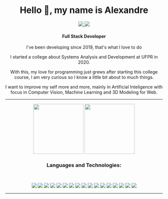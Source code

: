 
<div align="center">
    <h1>Hello 👋, my name is Alexandre</h1>
    <a target="_blank" href="https://www.linkedin.com/in/alexandre-diano-975a55189/"><img src="https://img.shields.io/badge/linkedin-%230077B5.svg?&style=for-the-badge&logo=linkedin&logoColor=white" /> </a> <a href="mailto:alexandredianosouza3@gmail.com"> <img src="https://img.shields.io/badge/Gmail-D14836?style=for-the-badge&logo=gmail&logoColor=white"></a>
    <h4>
        Full Stack Developer
    </h4>
    <p>I've been developing since 2019, that's what I love to do</p>
    <p>I started a college about Systems Analysis and Development at UFPR in 2020.</p>
    <p>With this, my love for programming just grews after starting this college course, I am very curious so I know a little bit about to much things.</p>
    <p>I want to improve my self more and more, mainly in Artificial Inteligence with focus in Computer Vision, Machine Learning and 3D Modeling for Web.</p>
<hr>
    
<div>
  <img height="160em" src="https://github-readme-stats.vercel.app/api?username=alexandrediano&show_icons=true&theme=dracula&include_all_commits=true&count_private=true"/>
  <img height="160em" src="https://github-readme-stats.vercel.app/api/top-langs/?username=alexandrediano&layout=compact&langs_count=8&theme=dracula"/>
</div>
    
### Languages and Technologies:
<br>

![](https://img.shields.io/badge/rails-ff5252?style=for-the-badge&logo=ruby-on-rails&logoColor=white)
![](https://img.shields.io/badge/ruby-871f1f?style=for-the-badge&logo=ruby&logoColor=white)
![](https://img.shields.io/badge/PHP-777BB4?style=for-the-badge&logo=php&logoColor=white)
![](https://img.shields.io/badge/csharp-8b46c7?style=for-the-badge&logo=c#&logoColor=white)
![](https://img.shields.io/badge/C-00599C?style=for-the-badge&logo=c&logoColor=white)
![](https://img.shields.io/badge/Go-00ADD8?style=for-the-badge&logo=go&logoColor=white)
![](https://img.shields.io/badge/Python-14354C?style=for-the-badge&logo=python&logoColor=white)
![](https://img.shields.io/badge/MySQL-00000F?style=for-the-badge&logo=mysql&logoColor=white)
![](https://img.shields.io/badge/PostgreSQL-316192?style=for-the-badge&logo=postgresql&logoColor=white)
![](https://img.shields.io/badge/HTML5-E34F26?style=for-the-badge&logo=html5&logoColor=white)
![](https://img.shields.io/badge/CSS3-1572B6?style=for-the-badge&logo=css3&logoColor=white)
![](https://img.shields.io/badge/Docker-2CA5E0?style=for-the-badge&logo=docker&logoColor=white)
![](https://img.shields.io/badge/React-20232A?style=for-the-badge&logo=react&logoColor=61DAFB)
![](https://img.shields.io/badge/styled--components-DB7093?style=for-the-badge&logo=styled-components&logoColor=white)
![](https://img.shields.io/badge/Git-F05032?style=for-the-badge&logo=git&logoColor=white)
![](https://img.shields.io/badge/Postman-FF6C37?style=for-the-badge&logo=Postman&logoColor=white)
![](https://img.shields.io/badge/Figma-F24E1E?style=for-the-badge&logo=figma&logoColor=white)


<hr>

</div>

